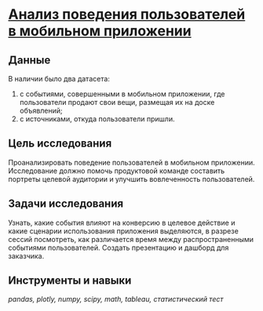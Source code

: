 # [Анализ поведения пользователей в мобильном приложении](https://github.com/polina-mokretsova/portfolio/blob/main/app_user_behavior_analysis/app_user_behavior_analysis.ipynb)

## Данные 

В наличии было два датасета: 
1. с событиями, совершенными в мобильном приложении, где пользователи продают свои вещи, размещая их на доске объявлений;
2. c источниками, откуда пользователи пришли. 

## Цель исследования 
Проанализировать поведение пользователей в мобильном приложении. Исследование должно помочь продуктовой команде составить портреты целевой аудитории и улучшить вовлеченность пользователей.

## Задачи исследования

Узнать, какие события влияют на конверсию в целевое действие и какие сценарии использования приложения выделяются, в разрезе сессий посмотреть, как различается время между распространенными событиями пользователей. Создать презентацию и дашборд для заказчика.

## Инструменты и навыки
*pandas, plotly, numpy, scipy, math, tableau, статистический тест*


